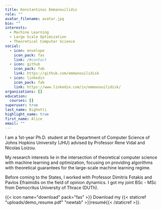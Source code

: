 ```yaml
---
title: Konstantinos Emmanouilidis
role: ""
avatar_filename: avatar.jpg
bio: ""
interests:
  - Machine Learning
  - Large Scale Optimization
  - Theoretical Computer Science
social:
  - icon: envelope
    icon_pack: fas
    link: /#contact
  - icon: github
    icon_pack: fab
    link: https://github.com/emmanouilidisk
  - icon: linkedin
    icon_pack: fab
    link: https://www.linkedin.com/in/emmanouilidisk/
organizations: []
education:
  courses: []
superuser: true
last_name: Bighetti
highlight_name: true
first_name: Alice
email: ""
---
```

I am a 1st-year Ph.D. student at the Department of Computer Science of Johns Hopkins University (JHU) advised by Professor Rene Vidal and Nicolas Loizou. 

My research interests lie in the intersection of theoretical computer science with machine learning and optimization, focusing on providing algorithms with theoretical guarantees for the large-scale machine learning regime.

Before coming to the States, I worked with Professor Dimitris Fotakis and Pavlos Efraimidis on the field of opinion dynamics. I got my joint BSc - MSc from Democritus University of Thrace (DUTh).

{{< icon name="download" pack="fas" >}} Download my {{< staticref "uploads/demo_resume.pdf" "newtab" >}}resumé{{< /staticref >}}.